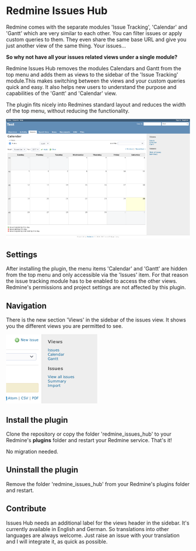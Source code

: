 # Redmine Issues Hub

Redmine comes with the separate modules 'Issue Tracking', 'Calendar' and 'Gantt'
which are very similar to each other. You can filter issues or apply custom
queries to them. They even share the same base URL and give you just another
view of the same thing. Your issues...

**So why not have all your issues related views under a single module?**

Redmine Issues Hub removes the modules Calendars and Gantt from the top menu
and adds them as views to the sidebar of the 'Issue Tracking' module.This makes
switching between the views and your custom queries quick and easy. It also
helps new users to understand the purpose and capabilities of the 'Gantt' and
'Calendar' view.

 The plugin fits nicely into Redmines standard layout and reduces the width of
 the top menu, without reducing the functionality.

![Calendars view with the installed plugin](screenshots/issues_hub_calendar.png)

## Settings
After installing the plugin, the menu items 'Calendar' and 'Gantt' are hidden
from the top menu and only accessible via the 'Issues' item. For that reason
the issue tracking module has to be enabled to access the other views.
Redmine's permissions and project settings are not affected by this plugin.

## Navigation

There is the new section 'Views' in the sidebar of the issues view. It shows you
the different views you are permitted to see.

![Calendars view with the installed plugin](screenshots/issues_hub_sidebar.png)

## Install the plugin
Clone the repository or copy the folder 'redmine_issues_hub' to your Redmine's
**plugins** folder and restart your Redmine service. That's it!

No migration needed.

## Uninstall the plugin

Remove the folder 'redmine_issues_hub' from your Redmine's plugins folder and
restart.

## Contribute

Issues Hub needs an additional label for the views header in the sidebar. It's
currently available in English and German. So translations into other
languages are always welcome. Just raise an issue with your translation and I
will integrate it, as quick as possible.
